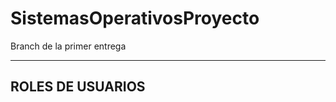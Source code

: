 # SistemasOperativosProyecto
Branch de la primer entrega

-----------------------------------------------------------------------------------------------------------------------------------------------------------------------------------

## ROLES DE USUARIOS
